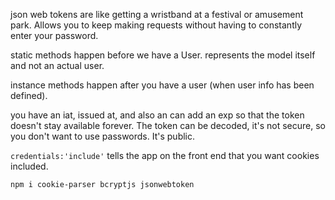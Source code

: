 json web tokens are like getting a wristband at a festival or amusement park.  Allows you to keep making requests without having to constantly enter your password.

static methods happen before we have a User.  represents the model itself and not an actual user.  

instance methods happen after you have a user (when user info has been defined).

you have an iat, issued at, and also an can add an exp so that the token doesn't stay available forever.  The token can be decoded, it's not secure, so you don't want to use passwords.  It's public.

```credentials:'include'``` tells the app on the front end that you want cookies included.

```npm i cookie-parser bcryptjs jsonwebtoken```

